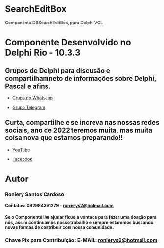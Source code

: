 # SearchEditBox
Componente DBSearchEditBox, para Delphi VCL

# Componente Desenvolvido no Delphi Rio - 10.3.3



## Grupos de Delphi para discusão e compartilhamneto de informações sobre Delphi, Pascal e afins.

* [Grupo no Whatsapp](https://chat.whatsapp.com/KmOB9HQM0JNHtgeU0u1H41)

* [Grupo Telegram](https://t.me/DelphiBeginner)
	
	
## Curta, compartilhe e se increva nas nossas redes sociais, ano de 2022 teremos muita, mas muita coisa nova que estamos preparando!!

* [YouTube](https://www.youtube.com/channel/UCh47zPxjlxzsIgRRvZTqmMA)

* [Facebook](https://www.facebook.com/rscsistemas)

	
	
# Autor

### Roniery Santos Cardoso  

#### Contatos:  092984391279 - ronierys2@hotmail.com
	
#### Se o Componente lhe ajudar fique a vontade para fazer uma doação para nós, assim continuamos nosso trabalho e sempre estaremos buscando novas formas de contribuir com nossa comunidade.

### Chave Pix para Contribuíção: E-MAIL: ronierys2@hotmail.com
